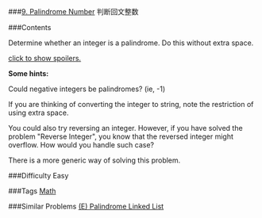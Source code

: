 ###[9. Palindrome Number](https://leetcode.com/problems/palindrome-number/)
判断回文整数

###Contents
<p><p>Determine whether an integer is a palindrome. Do this without extra space.</p>
<p class="showspoilers"><a href="#" onclick="showSpoilers(this); return false;">click to show spoilers.</a></p>
<div class="spoilers"><b>Some hints:</b>
<p>Could negative integers be palindromes? (ie, -1)</p>
<p>If you are thinking of converting the integer to string, note the restriction of using extra space.</p>
<p>You could also try reversing an integer. However, if you have solved the problem "Reverse Integer", you know that the reversed integer might overflow. How would you handle such case?</p>
<p>There is a more generic way of solving this problem.</p>
</div></p>

###Difficulty
Easy

###Tags
[Math](https://leetcode.com/tag/math/)

###Similar Problems
[(E) Palindrome Linked List](https://leetcode.com/problems/palindrome-linked-list/)

